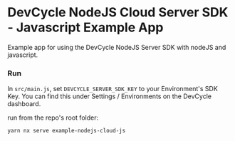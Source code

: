 # DevCycle NodeJS Cloud Server SDK - Javascript Example App

Example app for using the DevCycle NodeJS Server SDK with nodeJS and javascript.

### Run

In `src/main.js`, set `DEVCYCLE_SERVER_SDK_KEY` to your Environment's SDK Key.
You can find this under Settings / Environments on the DevCycle dashboard.

run from the repo's root folder: 

```yarn nx serve example-nodejs-cloud-js```
